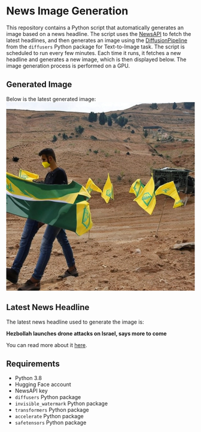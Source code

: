 # News Image Generation
This repository contains a Python script that automatically generates an image based on a news headline. The script uses the [NewsAPI](https://newsapi.org/) to fetch the latest headlines, and then generates an image using the [DiffusionPipeline](https://github.com/huggingface/diffusers) from the `diffusers` Python package for Text-to-Image task.
The script is scheduled to run every few minutes. Each time it runs, it fetches a new headline and generates a new image, which is then displayed below. The image generation process is performed on a GPU.

## Generated Image
Below is the latest generated image:
![Generated Image](image.png)

## Latest News Headline
The latest news headline used to generate the image is:

**Hezbollah launches drone attacks on Israel, says more to come**

You can read more about it [here](https://news.google.com/rss/articles/CBMiwgFBVV95cUxOUU5mWlJOb2pRT2pfTVptcWpfWGg2d0p3Sm9TczFzelQ2eWRyalBhT1p4c1FwS2ZDU1ZmRWh5LWU5bTg5cWVPcVU2V2ZVeEVTck9hbGVwNmE3TlNzQnppZ2dKd25jRFk5eE9TTWx2ZGxGLV80VFFrSmx1bTJTNHROVFZsYnFqM01KRmdEVG0zVnRaNmRrQzlwUWZDTUdSUDdrbDZmTnZfbmFCVzZSVkVMQi1KcWZJZFRxQjJWMGUtMExvZw?oc=5).

## Requirements
- Python 3.8
- Hugging Face account
- NewsAPI key
- `diffusers` Python package
- `invisible_watermark` Python package
- `transformers` Python package
- `accelerate` Python package
- `safetensors` Python package
